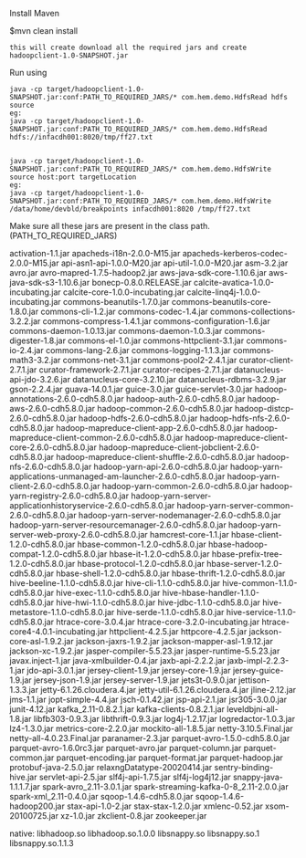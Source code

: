 Install Maven

$mvn clean install 

	this will create download all the required jars and create hadoopclient-1.0-SNAPSHOT.jar

Run using 

	java -cp target/hadoopclient-1.0-SNAPSHOT.jar:conf:PATH_TO_REQUIRED_JARS/* com.hem.demo.HdfsRead hdfs source
	eg:
	java -cp target/hadoopclient-1.0-SNAPSHOT.jar:conf:PATH_TO_REQUIRED_JARS/* com.hem.demo.HdfsRead  hdfs://infacdh001:8020/tmp/ff27.txt


	java -cp target/hadoopclient-1.0-SNAPSHOT.jar:conf:PATH_TO_REQUIRED_JARS/* com.hem.demo.HdfsWrite source host:port targetLocation
	eg:
	java -cp target/hadoopclient-1.0-SNAPSHOT.jar:conf:PATH_TO_REQUIRED_JARS/* com.hem.demo.HdfsWrite /data/home/devbld/breakpoints infacdh001:8020 /tmp/ff27.txt


Make sure all these jars are present in the class path. (PATH_TO_REQUIRED_JARS)

activation-1.1.jar
apacheds-i18n-2.0.0-M15.jar
apacheds-kerberos-codec-2.0.0-M15.jar
api-asn1-api-1.0.0-M20.jar
api-util-1.0.0-M20.jar
asm-3.2.jar
avro.jar
avro-mapred-1.7.5-hadoop2.jar
aws-java-sdk-core-1.10.6.jar
aws-java-sdk-s3-1.10.6.jar
bonecp-0.8.0.RELEASE.jar
calcite-avatica-1.0.0-incubating.jar
calcite-core-1.0.0-incubating.jar
calcite-linq4j-1.0.0-incubating.jar
commons-beanutils-1.7.0.jar
commons-beanutils-core-1.8.0.jar
commons-cli-1.2.jar
commons-codec-1.4.jar
commons-collections-3.2.2.jar
commons-compress-1.4.1.jar
commons-configuration-1.6.jar
commons-daemon-1.0.13.jar
commons-daemon-1.0.3.jar
commons-digester-1.8.jar
commons-el-1.0.jar
commons-httpclient-3.1.jar
commons-io-2.4.jar
commons-lang-2.6.jar
commons-logging-1.1.3.jar
commons-math3-3.2.jar
commons-net-3.1.jar
commons-pool2-2.4.1.jar
curator-client-2.7.1.jar
curator-framework-2.7.1.jar
curator-recipes-2.7.1.jar
datanucleus-api-jdo-3.2.6.jar
datanucleus-core-3.2.10.jar
datanucleus-rdbms-3.2.9.jar
gson-2.2.4.jar
guava-14.0.1.jar
guice-3.0.jar
guice-servlet-3.0.jar
hadoop-annotations-2.6.0-cdh5.8.0.jar
hadoop-auth-2.6.0-cdh5.8.0.jar
hadoop-aws-2.6.0-cdh5.8.0.jar
hadoop-common-2.6.0-cdh5.8.0.jar
hadoop-distcp-2.6.0-cdh5.8.0.jar
hadoop-hdfs-2.6.0-cdh5.8.0.jar
hadoop-hdfs-nfs-2.6.0-cdh5.8.0.jar
hadoop-mapreduce-client-app-2.6.0-cdh5.8.0.jar
hadoop-mapreduce-client-common-2.6.0-cdh5.8.0.jar
hadoop-mapreduce-client-core-2.6.0-cdh5.8.0.jar
hadoop-mapreduce-client-jobclient-2.6.0-cdh5.8.0.jar
hadoop-mapreduce-client-shuffle-2.6.0-cdh5.8.0.jar
hadoop-nfs-2.6.0-cdh5.8.0.jar
hadoop-yarn-api-2.6.0-cdh5.8.0.jar
hadoop-yarn-applications-unmanaged-am-launcher-2.6.0-cdh5.8.0.jar
hadoop-yarn-client-2.6.0-cdh5.8.0.jar
hadoop-yarn-common-2.6.0-cdh5.8.0.jar
hadoop-yarn-registry-2.6.0-cdh5.8.0.jar
hadoop-yarn-server-applicationhistoryservice-2.6.0-cdh5.8.0.jar
hadoop-yarn-server-common-2.6.0-cdh5.8.0.jar
hadoop-yarn-server-nodemanager-2.6.0-cdh5.8.0.jar
hadoop-yarn-server-resourcemanager-2.6.0-cdh5.8.0.jar
hadoop-yarn-server-web-proxy-2.6.0-cdh5.8.0.jar
hamcrest-core-1.1.jar
hbase-client-1.2.0-cdh5.8.0.jar
hbase-common-1.2.0-cdh5.8.0.jar
hbase-hadoop-compat-1.2.0-cdh5.8.0.jar
hbase-it-1.2.0-cdh5.8.0.jar
hbase-prefix-tree-1.2.0-cdh5.8.0.jar
hbase-protocol-1.2.0-cdh5.8.0.jar
hbase-server-1.2.0-cdh5.8.0.jar
hbase-shell-1.2.0-cdh5.8.0.jar
hbase-thrift-1.2.0-cdh5.8.0.jar
hive-beeline-1.1.0-cdh5.8.0.jar
hive-cli-1.1.0-cdh5.8.0.jar
hive-common-1.1.0-cdh5.8.0.jar
hive-exec-1.1.0-cdh5.8.0.jar
hive-hbase-handler-1.1.0-cdh5.8.0.jar
hive-hwi-1.1.0-cdh5.8.0.jar
hive-jdbc-1.1.0-cdh5.8.0.jar
hive-metastore-1.1.0-cdh5.8.0.jar
hive-serde-1.1.0-cdh5.8.0.jar
hive-service-1.1.0-cdh5.8.0.jar
htrace-core-3.0.4.jar
htrace-core-3.2.0-incubating.jar
htrace-core4-4.0.1-incubating.jar
httpclient-4.2.5.jar
httpcore-4.2.5.jar
jackson-core-asl-1.9.2.jar
jackson-jaxrs-1.9.2.jar
jackson-mapper-asl-1.9.12.jar
jackson-xc-1.9.2.jar
jasper-compiler-5.5.23.jar
jasper-runtime-5.5.23.jar
javax.inject-1.jar
java-xmlbuilder-0.4.jar
jaxb-api-2.2.2.jar
jaxb-impl-2.2.3-1.jar
jdo-api-3.0.1.jar
jersey-client-1.9.jar
jersey-core-1.9.jar
jersey-guice-1.9.jar
jersey-json-1.9.jar
jersey-server-1.9.jar
jets3t-0.9.0.jar
jettison-1.3.3.jar
jetty-6.1.26.cloudera.4.jar
jetty-util-6.1.26.cloudera.4.jar
jline-2.12.jar
jms-1.1.jar
jopt-simple-4.4.jar
jsch-0.1.42.jar
jsp-api-2.1.jar
jsr305-3.0.0.jar
junit-4.12.jar
kafka_2.11-0.8.2.1.jar
kafka-clients-0.8.2.1.jar
leveldbjni-all-1.8.jar
libfb303-0.9.3.jar
libthrift-0.9.3.jar
log4j-1.2.17.jar
logredactor-1.0.3.jar
lz4-1.3.0.jar
metrics-core-2.2.0.jar
mockito-all-1.8.5.jar
netty-3.10.5.Final.jar
netty-all-4.0.23.Final.jar
paranamer-2.3.jar
parquet-avro-1.5.0-cdh5.8.0.jar
parquet-avro-1.6.0rc3.jar
parquet-avro.jar
parquet-column.jar
parquet-common.jar
parquet-encoding.jar
parquet-format.jar
parquet-hadoop.jar
protobuf-java-2.5.0.jar
relaxngDatatype-20020414.jar
sentry-binding-hive.jar
servlet-api-2.5.jar
slf4j-api-1.7.5.jar
slf4j-log4j12.jar
snappy-java-1.1.1.7.jar
spark-avro_2.11-3.0.1.jar
spark-streaming-kafka-0-8_2.11-2.0.0.jar
spark-xml_2.11-0.4.0.jar
sqoop-1.4.6-cdh5.8.0.jar
sqoop-1.4.6-hadoop200.jar
stax-api-1.0-2.jar
stax-stax-1.2.0.jar
xmlenc-0.52.jar
xsom-20100725.jar
xz-1.0.jar
zkclient-0.8.jar
zookeeper.jar

native:
libhadoop.so
libhadoop.so.1.0.0
libsnappy.so
libsnappy.so.1
libsnappy.so.1.1.3
